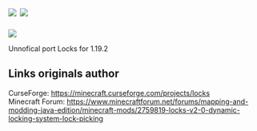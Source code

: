 # [![](http://cf.way2muchnoise.eu/full_locks_downloads.svg)](https://minecraft.curseforge.com/projects/locks) [![](http://cf.way2muchnoise.eu/versions/locks.svg)](https://minecraft.curseforge.com/projects/locks)
![](http://i.imgur.com/M8Np4IB.png)

Unnofical port Locks for 1.19.2

## Links originals author
CurseForge: https://minecraft.curseforge.com/projects/locks  
Minecraft Forum: https://www.minecraftforum.net/forums/mapping-and-modding-java-edition/minecraft-mods/2759819-locks-v2-0-dynamic-locking-system-lock-picking
